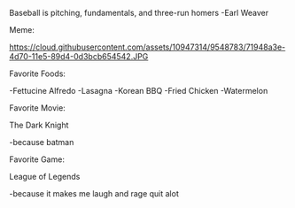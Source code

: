

Baseball is pitching, fundamentals, and three-run homers
-Earl Weaver

Meme:

https://cloud.githubusercontent.com/assets/10947314/9548783/71948a3e-4d70-11e5-89d4-0d3bcb654542.JPG


Favorite Foods:

-Fettucine Alfredo
-Lasagna
-Korean BBQ
-Fried Chicken
-Watermelon


Favorite Movie:

The Dark Knight

-because batman

Favorite Game:

League of Legends

-because it makes me laugh and rage quit alot
